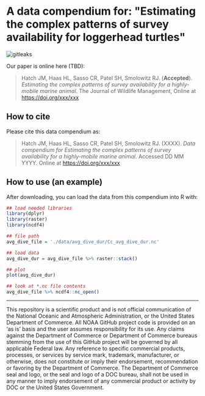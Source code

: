 # A data compendium for: "Estimating the complex patterns of survey availability for loggerhead turtles"

![gitleaks](https://github.com/jmhatch-NOAA/READ-PSB-TE-Hatch_et_al_XXXX_jwildlmanage/actions/workflows/secretScan.yml/badge.svg)

Our paper is online here (TBD):

> Hatch JM, Haas HL, Sasso CR, Patel SH, Smolowitz RJ. (**Accepted**). *Estimating the complex patterns of survey availability for a highly-mobile marine animal*. The Journal of Wildlife Management, Online at <https://doi.org/xxx/xxx>
>

## How to cite

Please cite this data compendium as:

> Hatch JM, Haas HL, Sasso CR, Patel SH, Smolowitz RJ. (XXXX). *Data compendium for Estimating the complex patterns of survey availability for a highly-mobile marine animal*. Accessed DD MM YYYY. Online at <https://doi.org/xxx/xxx>
> 

## How to use (an example)

After downloading, you can load the data from this compendium into R with:
```r
## load needed libraries
library(dplyr)
library(raster)
library(ncdf4)

## file path
avg_dive_file = './data/avg_dive_dur/Cc_avg_dive_dur.nc'

## load data
avg_dive_dur = avg_dive_file %>% raster::stack()

## plot
plot(avg_dive_dur)

## look at *.nc file contents
avg_dive_file %>% ncdf4::nc_open()
```

---
This repository is a scientific product and is not official communication of the National Oceanic and Atmospheric Administration, or the United States Department of Commerce. All NOAA GitHub project code is provided on an ‘as is’ basis and the user assumes responsibility for its use. Any claims against the Department of Commerce or Department of Commerce bureaus stemming from the use of this GitHub project will be governed by all applicable Federal law. Any reference to specific commercial products, processes, or services by service mark, trademark, manufacturer, or otherwise, does not constitute or imply their endorsement, recommendation or favoring by the Department of Commerce. The Department of Commerce seal and logo, or the seal and logo of a DOC bureau, shall not be used in any manner to imply endorsement of any commercial product or activity by DOC or the United States Government.
